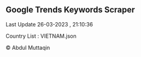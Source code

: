 

## Google Trends Keywords Scraper 
 
Last Update 26-03-2023 , 21:10:36

Country List :
VIETNAM.json



© Abdul Muttaqin 
